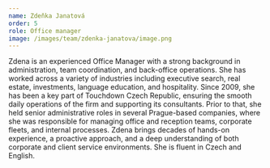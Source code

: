 ```yaml
---
name: Zdeňka Janatová
order: 5
role: Office manager
image: /images/team/zdenka-janatova/image.png
---
```

Zdena is an experienced Office Manager with a strong background in administration, team coordination, and back-office operations. She has worked across a variety of industries including executive search, real estate, investments, language education, and hospitality. Since 2009, she has been a key part of Touchdown Czech Republic, ensuring the smooth daily operations of the firm and supporting its consultants. Prior to that, she held senior administrative roles in several Prague-based companies, where she was responsible for managing office and reception teams, corporate fleets, and internal processes. Zdena brings decades of hands-on experience, a proactive approach, and a deep understanding of both corporate and client service environments. She is fluent in Czech and English.
